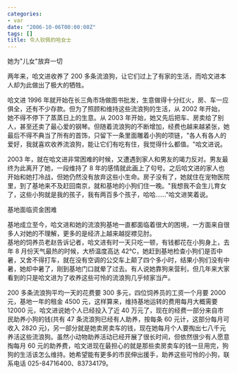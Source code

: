 ```yaml
---
categories:
- var
date: "2006-10-06T00:00:00Z"
tags: []
title: 令人钦佩的哈女士
---
```


她为"儿女"放弃一切 

两年来，哈文进收养了 200 多条流浪狗，让它们过上了有家的生活，而哈文进本人却为此做出了极大的牺牲。

哈文进 1996 年就开始在长三角市场做图书批发，生意做得十分红火，房、车一应俱全，还有不少存款。但为了照顾和维持这些流浪狗的生活，从 2002 年开始，她不得不停下了蒸蒸日上的生意。从 2003 年开始，她又先后把车、房卖给了别人，甚至还卖了最心爱的钢琴。但随着流浪狗的不断增加，经费也越来越紧张，她最后不得不典当了所有的首饰，只留下一条里面雕着小狗的项链，"各人有各人的爱好，我就喜欢收养流浪狗，能让它们有吃有住，我觉得什么都值。"哈文进说。  

2003 年，就在哈文进非常困难的时候，又遭遇到家人和男友的竭力反对。男友最终为此离开了她，一段维持了 8 年的感情就此画上了句号。之后哈文进的家人也开始和她打冷战，但她仍然没有放弃这些小生命。房子没有了，她就住在宠物医院里，到了基地来不及赶回南京，就和基地的小狗们住一晚。"我想我不会生儿育女了，这些小狗就是我的孩子，我有两百多个孩子，哈哈……"哈文进笑着说。 

基地面临资金困难

基地成立至今，哈文进和她的流浪狗基地一直都面临着很大的困境，一方面来自很多人对她的不理解，更多的是经济上越来越捉襟见肘。  
基地的饲养员老赵告诉记者，哈文进有时一天只吃一顿，有钱都花在小狗身上，去年 8 月份天气最热的时候，大桥温度高达 42℃，她赶到基地检查小狗们是否中暑，又舍不得打车，就在没有空调的公交车上颠了四个多小时，结果小狗们没有中暑，她却中暑了，刚到基地门口就晕了过去。有人说她靠狗来营利，但几年来大家看到的只是哈文进为了收养这些可怜的流浪狗几乎倾家当产。 

200 多条流浪狗平均一天的花费要 300 多元，四位饲养员的工资一个月要 2000 元，基地一年的租金 4500 元，这样算来，维持基地运转的费用每月大概需要 12000 元，哈文进说她个人已经投入了近 40 万元了，现在的经费一部分来自市民助养小狗的钱(共有 47 条流浪狗已经有人助养，按每条 60 元计，这部分每月可收入 2820 元)，另一部分就是她卖房卖车的钱，现在她每月个人要掏出七八千元养活这些流浪狗。虽然小动物助养活动已经开展了很长时间，但依然很少有人愿意掏每月 60 元的助养费，哈文进现在最担心的就是那些卖房卖车的钱一旦用完，狗狗的生活该怎么维持。她希望能有更多的市民伸出援手，助养这些可怜的小狗，联系电话 025-84716400、83734179。
